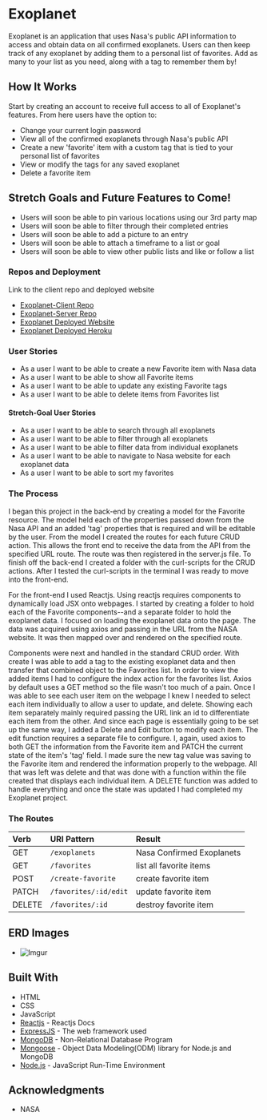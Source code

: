# Exoplanet

Exoplanet is an application that uses Nasa's public API information to access and obtain
data on all confirmed exoplanets. Users can then keep track of any exoplanet by adding them
to a personal list of favorites. Add as many to your list as you need, along with a tag to
remember them by!

## How It Works

Start by creating an account to receive full access to all of Exoplanet's features. From here users have the option to:
* Change your current login password
* View all of the confirmed exoplanets through Nasa's public API
* Create a new 'favorite' item with a custom tag that is tied to your personal list of favorites
* View or modify the tags for any saved exoplanet
* Delete a favorite item

## Stretch Goals and Future Features to Come!

* Users will soon be able to pin various locations using our 3rd party map
* Users will soon be able to filter through their completed entries
* Users will soon be able to add a picture to an entry
* Users will soon be able to attach a timeframe to a list or goal
* Users will soon be able to view other public lists and like or follow a list

### Repos and Deployment

Link to the client repo and deployed website

* [Exoplanet-Client Repo](https://github.com/MStephen024/exoplanet-capstone-client)
* [Exoplanet-Server Repo](https://github.com/MStephen024/exoplanet-capstone-server)
* [Exoplanet Deployed Website](http://mstephen024.github.io/exoplanet-capstone-client)
* [Exoplanet Deployed Heroku](https://sleepy-caverns-37154.herokuapp.com/)


### User Stories

- As a user I want to be able to create a new Favorite item with Nasa data
- As a user I want to be able to show all Favorite items
- As a user I want to be able to update any existing Favorite tags
- As a user I want to be able to delete items from Favorites list


#### Stretch-Goal User Stories

- As a user I want to be able to search through all exoplanets
- As a user I want to be able to filter through all exoplanets
- As a user I want to be able to filter data from individual exoplanets
- As a user I want to be able to navigate to Nasa website for each exoplanet data
- As a user I want to be able to sort my favorites


### The Process

I began this project in the back-end by creating a model for the Favorite resource. The
model held each of the properties passed down from the Nasa API and an added 'tag'
properties that is required and will be editable by the user. From the model I
created the routes for each future CRUD action. This allows the front end to receive
the data from the API from the specified URL route. The route was then registered
in the server.js file. To finish off the back-end I created a folder with the
curl-scripts for the CRUD actions. After I tested the curl-scripts in the terminal
I was ready to move into the front-end.

For the front-end I used Reactjs. Using reactjs requires components to
dynamically load JSX onto webpages. I started by creating a folder to hold each
of the Favorite components--and a separate folder to hold the exoplanet data. I
focused on loading the exoplanet data onto the page. The data was acquired using
axios and passing in the URL from the NASA website. It was then mapped over and
rendered on the specified route.

Components were next and handled in the standard CRUD order. With create I was able
to add a tag to the existing exoplanet data and then transfer that combined object
to the Favorites list. In order to view the added items I had to configure the
index action for the favorites list. Axios by default uses a GET method so the file
wasn't too much of a pain. Once I was able to see each user item on the webpage I
knew I needed to select each item individually to allow a user to update, and delete.
Showing each item separately mainly required passing the URL link an id to differentiate
each item from the other. And since each page is essentially going to be set up the same
way, I added a Delete and Edit button to modify each item. The edit function requires a
separate file to configure. I, again, used axios to both GET the information from the
Favorite item and PATCH the current state of the item's 'tag' field. I made sure the
new tag value was saving to the Favorite item and rendered the information properly
to the webpage. All that was left was delete and that was done with a function within
the file created that displays each individual item. A DELETE function was added to
handle everything and once the state was updated I had completed my Exoplanet project.


### The Routes

| Verb   | URI Pattern  | Result |
|:-------|:-------------|:------------------|
| GET    | `/exoplanets`     | Nasa Confirmed Exoplanets    |
| GET    | `/favorites`     | list all favorite items    |
| POST   | `/create-favorite`     | create favorite item       |
| PATCH  | `/favorites/:id/edit` | update favorite item       |
| DELETE | `/favorites/:id` | destroy favorite item      |


## ERD Images
* ![Imgur](https://i.imgur.com/8dGffVd.jpg)

## Built With

* HTML
* CSS
* JavaScript
* [Reactjs](https://reactjs.org/docs/getting-started.html) - Reactjs Docs
* [ExpressJS](https://expressjs.com/en/api.html) - The web framework used
* [MongoDB](https://docs.mongodb.com/manual/) - Non-Relational Database Program
* [Mongoose](https://mongoosejs.com/docs/) - Object Data Modeling(ODM) library for Node.js and MongoDB
* [Node.js](https://nodejs.org/en/docs/) - JavaScript Run-Time Environment


## Acknowledgments

* NASA
